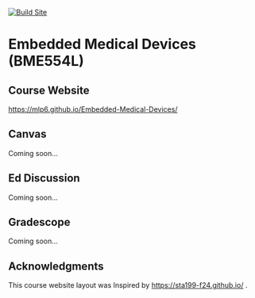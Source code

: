 [![Build Site](https://github.com/mlp6/Embedded-Medical-Devices/actions/workflows/publish.yml/badge.svg)](https://github.com/mlp6/Embedded-Medical-Devices/actions/workflows/publish.yml)

# Embedded Medical Devices (BME554L)

## Course Website

https://mlp6.github.io/Embedded-Medical-Devices/

## Canvas

Coming soon...

## Ed Discussion

Coming soon...

## Gradescope

Coming soon...

## Acknowledgments

This course website layout was Inspired by https://sta199-f24.github.io/ .
